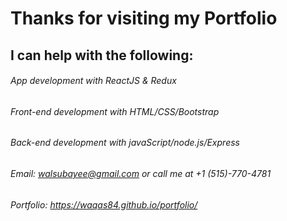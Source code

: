 # Thanks for visiting my Portfolio

## I can help with the following:

 ###### App development with ReactJS & Redux
 ###### Front-end development with HTML/CSS/Bootstrap
 ###### Back-end development with javaScript/node.js/Express
 ###### Email: walsubayee@gmail.com or call me at +1 (515)-770-4781
 ###### Portfolio: https://waqas84.github.io/portfolio/
